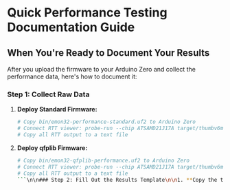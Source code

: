 # Quick Performance Testing Documentation Guide

## When You're Ready to Document Your Results

After you upload the firmware to your Arduino Zero and collect the performance data, here's how to document it:

### Step 1: Collect Raw Data

1. **Deploy Standard Firmware:**
   ```bash
   # Copy bin/emon32-performance-standard.uf2 to Arduino Zero
   # Connect RTT viewer: probe-run --chip ATSAMD21J17A target/thumbv6m-none-eabi/release/emon32-performance
   # Copy all RTT output to a text file
   ```

2. **Deploy qfplib Firmware:**
   ```bash
   # Copy bin/emon32-qfplib-performance.uf2 to Arduino Zero  
   # Connect RTT viewer: probe-run --chip ATSAMD21J17A target/thumbv6m-none-eabi/release/emon32-qfplib-performance
   # Copy all RTT output to a text file
   ```\n\n### Step 2: Fill Out the Results Template\n\n1. **Copy the template:**\n   ```bash\n   cp PERFORMANCE_RESULTS_TEMPLATE.md PERFORMANCE_RESULTS_[DATE].md\n   ```\n\n2. **Replace placeholders** with your actual measurements:\n   - `[CYCLES]` → actual cycle counts from RTT output\n   - `[MICROSECONDS]` → actual timing measurements  \n   - `[BASELINE]` → standard math results\n   - `[OPTIMIZED]` → qfplib results\n   - `[X.Xx]` → improvement ratios (optimized/baseline)\n   - `[TIME_DIFF]` → time savings in microseconds\n\n### Step 3: Calculate Performance Improvements\n\n**Example calculation:**\n```\nStandard Math Square Root: 12000 cycles\nqfplib Square Root: 4000 cycles\nImprovement = 12000 / 4000 = 3.0x faster\nTime Saved = (12000 - 4000) / 48MHz = 167 μs per 1000 operations\n```\n\n### Step 4: Add Analysis\n\nFill in the analysis sections with:\n- **Performance Impact:** What the improvements mean for energy monitoring\n- **Real-world Benefits:** How this affects sampling rates, power consumption\n- **Recommendations:** Whether to use qfplib in production\n\n### Step 5: Update Project Documentation\n\nOnce you have results:\n\n1. **Update QFPLIB_INTEGRATION_COMPLETE.md:**\n   - Change status from \"Awaiting Hardware Validation\" to \"Complete\"\n   - Add actual performance numbers\n\n2. **Update README.md:**\n   - Add link to your results file\n   - Include performance summary\n\n3. **Update PROJECT_STATUS.md:**\n   - Mark qfplib performance testing as complete\n\n### Example RTT Output Format\n\nYour RTT output will look like this:\n```\nqfplib Performance Test Starting...\nARM Cortex-M0+ SysTick-based timing measurement\nSysTick frequency: 48000000 Hz\nRunning performance tests with 1000 operations per test\n\nTesting standard floating-point (micromath fallback):\n\n=== Standard Math (micromath) Performance Test ===\nResults for 5000 operations:\n  Square root: 12000 cycles (250 μs)\n  Division:    8000 cycles (167 μs)\n  Multiply:    4000 cycles (83 μs)\n  Combined:    16000 cycles (333 μs)\n  Total:       40000 cycles (833 μs)\n\nTesting qfplib optimized floating-point:\n\n=== qfplib Fast Math Performance Test ===\nResults for 5000 operations:\n  Square root: 4000 cycles (83 μs)\n  Division:    2000 cycles (42 μs)  \n  Multiply:    2000 cycles (42 μs)\n  Combined:    6000 cycles (125 μs)\n  Total:       14000 cycles (292 μs)\n\nPerformance testing complete!\nqfplib has been successfully integrated and tested!\n```\n\n### File Organization\n\nKeep your performance documentation organized:\n```\nrust-poc/\n├── PERFORMANCE_RESULTS_TEMPLATE.md     # Template file\n├── PERFORMANCE_RESULTS_2025-09-03.md   # Your actual results\n├── PERFORMANCE_TESTING_GUIDE.md        # Hardware testing guide\n├── QFPLIB_INTEGRATION_COMPLETE.md      # Technical integration details\n└── performance_data/                    # Raw RTT output files\n    ├── standard_math_output.txt\n    └── qfplib_output.txt\n```\n\n## Quick Checklist\n\n- [ ] Arduino Zero connected and in bootloader mode\n- [ ] Standard firmware deployed and tested\n- [ ] qfplib firmware deployed and tested  \n- [ ] RTT output captured for both versions\n- [ ] Performance results template filled out\n- [ ] Improvement ratios calculated\n- [ ] Analysis sections completed\n- [ ] Project documentation updated\n- [ ] Results committed to git\n\nThis documentation approach will give you a complete record of the qfplib performance benefits and help justify its use in the production firmware.